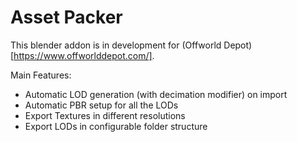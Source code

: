 # Asset Packer

This blender addon is in development for (Offworld Depot)[https://www.offworlddepot.com/].

Main Features:

- Automatic LOD generation (with decimation modifier) on import
- Automatic PBR setup for all the LODs
- Export Textures in different resolutions
- Export LODs in configurable folder structure




